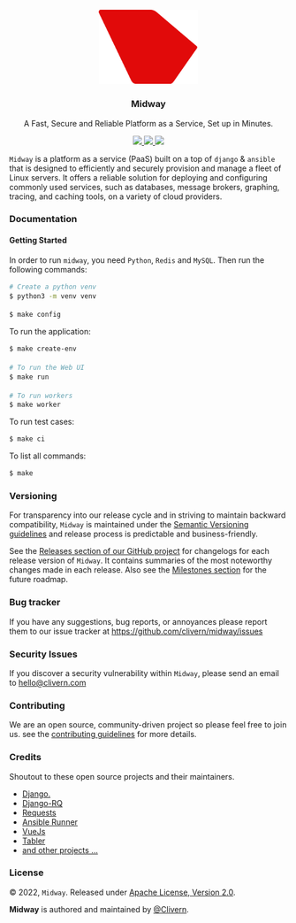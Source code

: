 <p align="center">
    <img alt="Midway Logo" src="/assets/img/logo.png" width="180" />
    <h3 align="center">Midway</h3>
    <p align="center">A Fast, Secure and Reliable Platform as a Service, Set up in Minutes.</p>
    <p align="center">
        <a href="https://github.com/Clivern/Midway/actions/workflows/api.yml">
            <img src="https://github.com/Clivern/Midway/actions/workflows/api.yml/badge.svg"/>
        </a>
        <a href="https://github.com/Clivern/Midway/releases">
            <img src="https://img.shields.io/badge/Version-0.1.0-1abc9c.svg">
        </a>
        <a href="https://github.com/Clivern/Midway/blob/master/LICENSE">
            <img src="https://img.shields.io/badge/LICENSE-Apache_2-e74c3c.svg">
        </a>
    </p>
</p>

`Midway` is a platform as a service (PaaS) built on a top of `django` & `ansible` that is designed to efficiently and securely provision and manage a fleet of Linux servers. It offers a reliable solution for deploying and configuring commonly used services, such as databases, message brokers, graphing, tracing, and caching tools, on a variety of cloud providers.


### Documentation

#### Getting Started

In order to run `midway`, you need `Python`, `Redis` and `MySQL`. Then run the following commands:

```zsh
# Create a python venv
$ python3 -m venv venv

$ make config
```

To run the application:

```zsh
$ make create-env

# To run the Web UI
$ make run

# To run workers
$ make worker
```

To run test cases:

```zsh
$ make ci
```

To list all commands:

```zsh
$ make
```


### Versioning

For transparency into our release cycle and in striving to maintain backward compatibility, `Midway` is maintained under the [Semantic Versioning guidelines](https://semver.org/) and release process is predictable and business-friendly.

See the [Releases section of our GitHub project](https://github.com/clivern/midway/releases) for changelogs for each release version of `Midway`. It contains summaries of the most noteworthy changes made in each release. Also see the [Milestones section](https://github.com/clivern/midway/milestones) for the future roadmap.


### Bug tracker

If you have any suggestions, bug reports, or annoyances please report them to our issue tracker at https://github.com/clivern/midway/issues


### Security Issues

If you discover a security vulnerability within `Midway`, please send an email to [hello@clivern.com](mailto:hello@clivern.com)


### Contributing

We are an open source, community-driven project so please feel free to join us. see the [contributing guidelines](CONTRIBUTING.md) for more details.


### Credits

Shoutout to these open source projects and their maintainers.

- [Django.](https://www.djangoproject.com/)
- [Django-RQ](https://github.com/rq/django-rq)
- [Requests](https://github.com/psf/requests)
- [Ansible Runner](https://github.com/ansible/ansible-runner)
- [VueJs](https://github.com/vuejs/vue)
- [Tabler](https://github.com/tabler/tabler)
- [and other projects ...](requirements.txt)


### License

© 2022, `Midway`. Released under [Apache License, Version 2.0](https://www.apache.org/licenses/LICENSE-2.0).

**Midway** is authored and maintained by [@Clivern](https://github.com/clivern).
